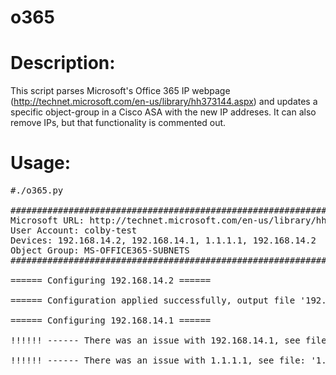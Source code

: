 o365
======

# Description:
This script parses Microsoft's Office 365 IP webpage (http://technet.microsoft.com/en-us/library/hh373144.aspx) 
and updates a specific object-group in a Cisco ASA with the new IP addreses. 
It can also remove IPs, but that functionality is commented out.

# Usage:
<pre>
#./o365.py 

###############################################################################################
Microsoft URL: http://technet.microsoft.com/en-us/library/hh373144.aspx
User Account: colby-test
Devices: 192.168.14.2, 192.168.14.1, 1.1.1.1, 192.168.14.2
Object Group: MS-OFFICE365-SUBNETS
###############################################################################################

====== Configuring 192.168.14.2 ======

====== Configuration applied successfully, output file '192.168.14.2_2014-07-12_23-38.out' was created ======

====== Configuring 192.168.14.1 ======

!!!!!! ------ There was an issue with 192.168.14.1, see file: '192.168.14.1_2014-07-12_23-38.error.out' ------ !!!!!!

!!!!!! ------ There was an issue with 1.1.1.1, see file: '1.1.1.1_2014-07-12_23-38.error.out' ------ !!!!!!
</pre>